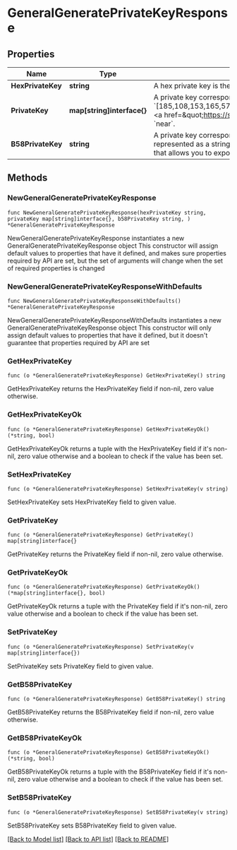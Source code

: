 # GeneralGeneratePrivateKeyResponse

## Properties

Name | Type | Description | Notes
------------ | ------------- | ------------- | -------------
**HexPrivateKey** | **string** | A hex private key is the typical private key used on Ethereum, for example. It looks like this: &#x60;0x200b9e5baa38b0dc7551645be11b394e9bf2b04532e4af8824bed2b3de2e0dc0&#x60;.  You can use &#x60;hex_private_key&#x60; for chains: &#x60;avalanche&#x60;, &#x60;binance_smart_chain&#x60;, &#x60;ethereum&#x60;. | 
**PrivateKey** | **map[string]interface{}** | A private key corresponds to exactly one public key address. A private key can be used to move assets out of the wallet and sign transaction with the corresponding public key.  A private key is an array of integers (e.g.,   &#x60;[185,108,153,165,57,193,166,167,58,148,133,121,92,252,242,13,233,246,35,103,185,20,27,56,111,169,12,50,50,36,83,156,173,195,143,75,135,78,204,129,217,231,58,129,69,180,185,86,119,43,200,193,94,112,31,135,68,128,207,26,85,150,68,181]&#x60;).  &lt;a href&#x3D;\&quot;https://solflare.com\&quot; target&#x3D;\&quot;_blank\&quot;&gt;Solflare&lt;/a&gt; is a popular wallet interface on Solana that allows you to export your private key in this format.  You can use &#x60;private_key&#x60; for Chains: &#x60;avalanche&#x60;, &#x60;binance_smart_chain&#x60;, &#x60;ethereum&#x60;, &#x60;solana&#x60;, &#x60;near&#x60;. | 
**B58PrivateKey** | **string** | A private key corresponds to exactly one public key address. A private key can be used to move assets out of the wallet and sign transaction with the corresponding public key.  A base58-encoded private key is a base58-encoded version of the typical private key. It is represented as a string (e.g., &#x60;4waBTVeAVWEAczSdx36uMrR19668ACgQDs7r386vrUes3UCzvXCQ2FPSCVGb1zJrwcULgpNzgABreyQaWSpGBwfx&#x60;).  &lt;a href&#x3D;\&quot;https://phantom.app\&quot; target&#x3D;\&quot;_blank\&quot;&gt;Phantom&lt;/a&gt; is a popular wallet interface on Solana that allows you to export your private key in this format.  You can use &#x60;b58_private_key&#x60; for Chains: &#x60;solana&#x60;, &#x60;near&#x60; | 

## Methods

### NewGeneralGeneratePrivateKeyResponse

`func NewGeneralGeneratePrivateKeyResponse(hexPrivateKey string, privateKey map[string]interface{}, b58PrivateKey string, ) *GeneralGeneratePrivateKeyResponse`

NewGeneralGeneratePrivateKeyResponse instantiates a new GeneralGeneratePrivateKeyResponse object
This constructor will assign default values to properties that have it defined,
and makes sure properties required by API are set, but the set of arguments
will change when the set of required properties is changed

### NewGeneralGeneratePrivateKeyResponseWithDefaults

`func NewGeneralGeneratePrivateKeyResponseWithDefaults() *GeneralGeneratePrivateKeyResponse`

NewGeneralGeneratePrivateKeyResponseWithDefaults instantiates a new GeneralGeneratePrivateKeyResponse object
This constructor will only assign default values to properties that have it defined,
but it doesn't guarantee that properties required by API are set

### GetHexPrivateKey

`func (o *GeneralGeneratePrivateKeyResponse) GetHexPrivateKey() string`

GetHexPrivateKey returns the HexPrivateKey field if non-nil, zero value otherwise.

### GetHexPrivateKeyOk

`func (o *GeneralGeneratePrivateKeyResponse) GetHexPrivateKeyOk() (*string, bool)`

GetHexPrivateKeyOk returns a tuple with the HexPrivateKey field if it's non-nil, zero value otherwise
and a boolean to check if the value has been set.

### SetHexPrivateKey

`func (o *GeneralGeneratePrivateKeyResponse) SetHexPrivateKey(v string)`

SetHexPrivateKey sets HexPrivateKey field to given value.


### GetPrivateKey

`func (o *GeneralGeneratePrivateKeyResponse) GetPrivateKey() map[string]interface{}`

GetPrivateKey returns the PrivateKey field if non-nil, zero value otherwise.

### GetPrivateKeyOk

`func (o *GeneralGeneratePrivateKeyResponse) GetPrivateKeyOk() (*map[string]interface{}, bool)`

GetPrivateKeyOk returns a tuple with the PrivateKey field if it's non-nil, zero value otherwise
and a boolean to check if the value has been set.

### SetPrivateKey

`func (o *GeneralGeneratePrivateKeyResponse) SetPrivateKey(v map[string]interface{})`

SetPrivateKey sets PrivateKey field to given value.


### GetB58PrivateKey

`func (o *GeneralGeneratePrivateKeyResponse) GetB58PrivateKey() string`

GetB58PrivateKey returns the B58PrivateKey field if non-nil, zero value otherwise.

### GetB58PrivateKeyOk

`func (o *GeneralGeneratePrivateKeyResponse) GetB58PrivateKeyOk() (*string, bool)`

GetB58PrivateKeyOk returns a tuple with the B58PrivateKey field if it's non-nil, zero value otherwise
and a boolean to check if the value has been set.

### SetB58PrivateKey

`func (o *GeneralGeneratePrivateKeyResponse) SetB58PrivateKey(v string)`

SetB58PrivateKey sets B58PrivateKey field to given value.



[[Back to Model list]](../README.md#documentation-for-models) [[Back to API list]](../README.md#documentation-for-api-endpoints) [[Back to README]](../README.md)


